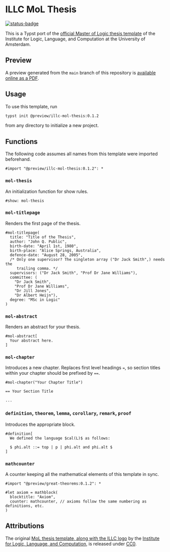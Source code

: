 # ILLC MoL Thesis

[![status-badge](https://ci.codeberg.org/api/badges/14184/status.svg)](https://ci.codeberg.org/repos/14184)

This is a Typst port of the [official Master of Logic thesis
template](https://codeberg.org/m4lvin/illc-mol-thesis-template) of the
Institute for Logic, Language, and Computation at the University of Amsterdam.

## Preview

A preview generated from the `main` branch of this repository is [available
online as a PDF](https://foxy.codeberg.page/illc-mol-thesis/main.pdf).

## Usage

To use this template, run

```bash
typst init @preview/illc-mol-thesis:0.1.2
```

from any directory to initialize a new project.

## Functions

The following code assumes all names from this template were imported
beforehand.

```typst
#import "@preview/illc-mol-thesis:0.1.2": *
```

### `mol-thesis`

An initialization function for show rules.

```typst
#show: mol-thesis
```

### `mol-titlepage`

Renders the first page of the thesis.

```typst
#mol-titlepage(
  title: "Title of the Thesis",
  author: "John Q. Public",
  birth-date: "April 1st, 1980",
  birth-place: "Alice Springs, Australia",
  defence-date: "August 28, 2005",
  /* Only one supervisor? The singleton array ("Dr Jack Smith",) needs the
     trailing comma. */
  supervisors: ("Dr Jack Smith", "Prof Dr Jane Williams"),
  committee: (
    "Dr Jack Smith",
    "Prof Dr Jane Williams",
    "Dr Jill Jones",
    "Dr Albert Heijn"),
  degree: "MSc in Logic"
)
```

### `mol-abstract`

Renders an abstract for your thesis.

```typst
#mol-abstract[
  Your abstract here.
]
```

### `mol-chapter`

Introduces a new chapter. Replaces first level headings `=`, so section titles
within your chapter should be prefixed by `==`.

```typst
#mol-chapter("Your Chapter Title")

== Your Section Title

...
```

### `definition`, `theorem`, `lemma`, `corollary`, `remark`, `proof`

Introduces the appropriate block.

```typst
#definition[
  We defined the language $cal(L)$ as follows:

  $ phi.alt ::= top | p | phi.alt and phi.alt $
]
```

### `mathcounter`

A counter keeping all the mathematical elements of this template in sync.

```typst
#import "@preview/great-theorems:0.1.2": *

#let axiom = mathblock(
  blocktitle: "Axiom",
  counter: mathcounter, // axioms follow the same numbering as definitions, etc.
)
```

## Attributions

The original [MoL thesis template, along with the ILLC
logo](https://codeberg.org/m4lvin/illc-mol-thesis-template) by the [Institute
for Logic, Language, and Computation](https://illc.uva.nl), is released under
[CC0](https://creativecommons.org/publicdomain/zero/1.0/).
